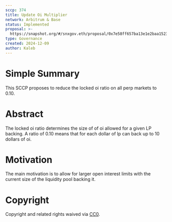 ```yaml
---
sccp: 374
title: Update Oi Multiplier
network: Arbitrum & Base
status: Implemented
proposal: >-
  https://snapshot.org/#/snxgov.eth/proposal/0x7e58ff657ba13e1e2baa1523ab8dfff33f96e00821487cd69b96617dd1f80a93
type: Governance
created: 2024-12-09
author: Kaleb
---
```


# Simple Summary

This SCCP proposes to reduce the locked oi ratio on all perp markets to 0.10.

# Abstract

The locked oi ratio determines the size of of oi allowed for a given LP backing. A ratio of 0.10 means that for each dollar of lp can back up to 10 dollars of oi.

# Motivation

The main motivation is to allow for larger open interest limits with the current size of the liquidity pool backing it. 

# Copyright
Copyright and related rights waived via [CC0](https://creativecommons.org/publicdomain/zero/1.0/).
